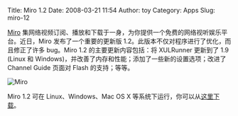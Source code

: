 Title: Miro 1.2
Date: 2008-03-21 11:54
Author: toy
Category: Apps
Slug: miro-12

[Miro](http://www.getmiro.com/)
集网络视频订阅、播放和下载于一身，为你提供一个免费的网络视听娱乐平台。近日，Miro
发布了一个重要的更新版 1.2。此版本不仅对程序进行了优化，而且修正了许多
bug。Miro 1.2 的主要更新内容包括：将 XULRunner 更新到了 1.9 (Linux 和
Windows)，并改善了内存和性能；添加了一些新的设置选项；改进了 Channel
Guide 页面对 Flash 的支持；等等。

![Miro](http://i.linuxtoy.org/i/2007/09/miro-logo.png)

Miro 1.2 可在 Linux、Windows、Mac OS X
等系统下运行，你可以从[这里下载](http://www.getmiro.com/download/)。
